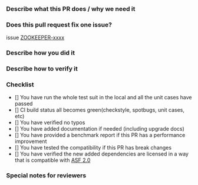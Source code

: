 ### Describe what this PR does / why we need it


### Does this pull request fix one issue?

<!--If that, add "issue ZOOKEEPER-xxxx" below in the next line. For example, issue [ZOOKEEPER-4521](https://issues.apache.org/jira/browse/ZOOKEEPER-4521). Otherwise, add a blank line" -->

issue [ZOOKEEPER-xxxx](https://issues.apache.org/jira/browse/ZOOKEEPER-xxxx)

### Describe how you did it


### Describe how to verify it


### Checklist
<!-- [x]: check the box -->

- [] You have run the whole test suit in the local and all the unit cases have passed <!-- mvn verify spotbugs:check checkstyle:check -Pfull-build -Dsurefire-forkcount=4 -->
- [] CI build status all becomes green(checkstyle, spotbugs, unit cases, etc)
- [] You have verified no typos
- [] You have added documentation if needed (including upgrade docs)
- [] You have provided a benchmark report if this PR has a performance improvement
- [] You have tested the compatibility if this PR has break changes
- [] You have verified the new added dependencies are licensed in a way that is compatible with [ASF 2.0](http://www.apache.org/legal/resolved.html#category-a)


### Special notes for reviewers


